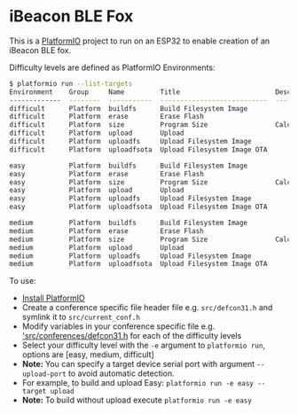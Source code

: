 # iBeacon BLE Fox
This is a [PlatformIO](https://platformio.org/) project to run on an ESP32 to enable creation of an iBeacon BLE fox. 

Difficulty levels are defined as PlatformIO Environments:
```bash
$ platformio run --list-targets
Environment    Group     Name         Title                        Description
-------------  --------  -----------  ---------------------------  ----------------------
difficult      Platform  buildfs      Build Filesystem Image
difficult      Platform  erase        Erase Flash
difficult      Platform  size         Program Size                 Calculate program size
difficult      Platform  upload       Upload
difficult      Platform  uploadfs     Upload Filesystem Image
difficult      Platform  uploadfsota  Upload Filesystem Image OTA

easy           Platform  buildfs      Build Filesystem Image
easy           Platform  erase        Erase Flash
easy           Platform  size         Program Size                 Calculate program size
easy           Platform  upload       Upload
easy           Platform  uploadfs     Upload Filesystem Image
easy           Platform  uploadfsota  Upload Filesystem Image OTA

medium         Platform  buildfs      Build Filesystem Image
medium         Platform  erase        Erase Flash
medium         Platform  size         Program Size                 Calculate program size
medium         Platform  upload       Upload
medium         Platform  uploadfs     Upload Filesystem Image
medium         Platform  uploadfsota  Upload Filesystem Image OTA
```

To use:
- [Install PlatformIO](https://platformio.org/install/cli)
- Create a conference specific file header file e.g. `src/defcon31.h` and symlink it to `src/current_conf.h`
- Modify variables in your conference specific file e.g. ['src/conferences/defcon31.h](./src/conferences/defcon31.h) for each of the difficulty levels
- Select your difficulty level with the `-e` argument to `platformio run`, options are [easy, medium, difficult]
- **Note:** You can specify a target device serial port with argument `--upload-port` to avoid automatic detection.
- For example, to build and upload Easy: `platformio run -e easy --target upload`
- **Note:** To build without upload execute `platformio run -e easy`
